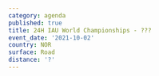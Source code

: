```yaml
---
category: agenda
published: true
title: 24H IAU World Championships - ???
event_date: '2021-10-02'
country: NOR
surface: Road
distance: '?'
---
```


